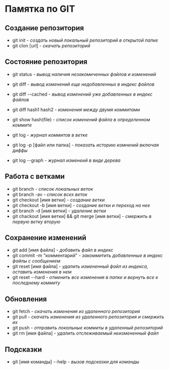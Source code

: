 # Памятка по GIT
## Создание репозитория
* git init  - *создать новый локальный репозиторий в открытой папке*
* git clon [url] - *скачать репозиторий*
## Состояние репозитория
* git status - *вывод наличия незакомиченных файлов и изменений*
* git diff - *вывод изменений еще недобавленных в индекс файлов*
* git diff --cached  - *вывод изменений уже добавленных в индекс файлов*
* git diff hash1 hash2 - *изменения между двумя коммитами*

* git show hash(file) - *список изменений файла в определенном коммите*
* git log - *журнал коммитов в ветке*
* git log -p [файл или папка]  - *показать историю измнений включая диффы*
* git log --graph - *журнал изменеий в виде дерева*

## Работа с ветками
* git branch - *список локальных веток*
* git branch -av  - *список всех веток*
* git checkout [имя ветки] - *создание ветки*
* git checkout -b [имя ветки] - *создание ветки и переход на нее*
* git branch -d [имя ветки] - *удаление ветки*
* git chackout [имя ветки] && git merge [имя ветки] - *смержить в первую ветку вторую*
## Сохранение изменений
* git add [имя файла] -  *добавить файл в индекс*
* git commit -m "комментарий" - *закоммитить добавленные в индекс файлы с сообщением*
* git reset [имя файла] - *удалить измененный файл из индекса, оставить изменения в нем*
* git reset --hard - *отменить все изменения в папке и вернуть все к последнему коммиту*
## Обновления
* git fetch - *скачать изменения из удаленного репозитория*
* git pull - *скачать изменения из удаленного репозитория и смержить их*
* git push - *отправить локальные коммиты в удаленный репозиторий*
* git rm [имя файла] - *удалить отслеживаемый неизмененный файл* 
## Подсказки
* git [имя команды] --help - *вызов подсказки для команды*
